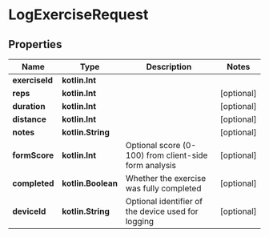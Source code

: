 
# LogExerciseRequest

## Properties
| Name | Type | Description | Notes |
| ------------ | ------------- | ------------- | ------------- |
| **exerciseId** | **kotlin.Int** |  |  |
| **reps** | **kotlin.Int** |  |  [optional] |
| **duration** | **kotlin.Int** |  |  [optional] |
| **distance** | **kotlin.Int** |  |  [optional] |
| **notes** | **kotlin.String** |  |  [optional] |
| **formScore** | **kotlin.Int** | Optional score (0-100) from client-side form analysis |  [optional] |
| **completed** | **kotlin.Boolean** | Whether the exercise was fully completed |  [optional] |
| **deviceId** | **kotlin.String** | Optional identifier of the device used for logging |  [optional] |



